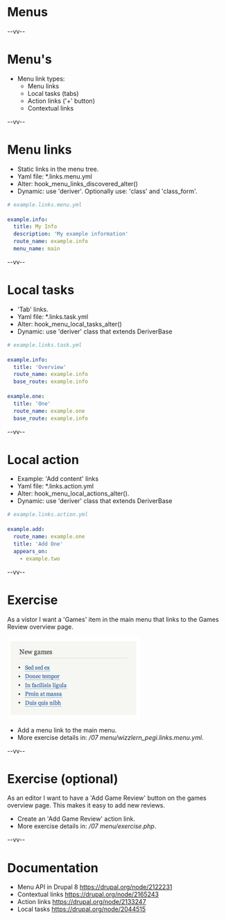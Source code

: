 # Menus

--vv--

# Menu's
- Menu link types:
  - Menu links
  - Local tasks (tabs)
  - Action links ('+' button)
  - Contextual links

--vv--

# Menu links
- Static links in the menu tree.
- Yaml file: *.links.menu.yml
- Alter:  hook_menu_links_discovered_alter()
- Dynamic: use 'deriver'. Optionally use: 'class' and 'class_form'.

```yaml
# example.links.menu.yml

example.info:
  title: My Info
  description: 'My example information'
  route_name: example.info
  menu_name: main
```

--vv--

# Local tasks
- 'Tab' links.
- Yaml file: *.links.task.yml
- Alter:  hook_menu_local_tasks_alter()
- Dynamic: use 'deriver' class that extends DeriverBase

```yaml
# example.links.task.yml

example.info:
  title: 'Overview'
  route_name: example.info
  base_route: example.info

example.one:
  title: 'One'
  route_name: example.one
  base_route: example.info
```

--vv--

# Local action
- Example: 'Add content' links
- Yaml file: *.links.action.yml
- Alter: hook_menu_local_actions_alter().
- Dynamic: use 'deriver' class that extends DeriverBase

```yaml
# example.links.action.yml

example.add:
  route_name: example.one
  title: 'Add One'
  appears_on:
    - example.two
```

--vv--

# Exercise
As a vistor I want a 'Games' item in the main menu that links to the Games Review overview page.

![Screenshot List of games](lesson-3/slides/images/pegi-new-games-list.png)

- Add a menu link to the main menu.
- More exercise details in: _/07 menu/wizzlern_pegi.links.menu.yml_.

--vv--

# Exercise (optional)
As an editor I want to have a 'Add Game Review' button on the games overview page. This makes it easy to add new reviews.

- Create an 'Add Game Review' action link.
- More exercise details in: _/07 menu/exercise.php_.

--vv--

# Documentation
- Menu API in Drupal 8 https://drupal.org/node/2122231
- Contextual links https://drupal.org/node/2165243
- Action links https://drupal.org/node/2133247
- Local tasks https://drupal.org/node/2044515

